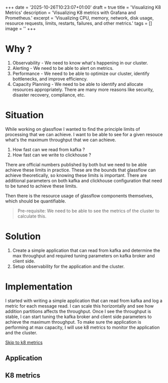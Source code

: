 +++
date = '2025-10-26T10:23:07+01:00'
draft = true
title = 'Visualizing K8 Metrics'
description = 'Visualizing K8 metrics with Grafana and Prometheus.'
excerpt = 'Visualizing CPU, memory, network, disk usage, resource requests, limits, restarts, failures, and other metrics.'
tags = []
image = ''
+++

# Why ?
1. Observability - We need to know what's happening in our cluster.
2. Alerting - We need to be able to alert on metrics.
3. Performance - We need to be able to optimize our cluster, identify bottlenecks, and improve efficiency.
4. Capacity Planning - We need to be able to identify and allocate resources appropriately.
There are many more reasons like security, disaster recovery, compliance, etc.

# Situation 
While working on glassflow I wanted to find the principle limits of processing that we can achieve.
I want to be able to see for a given resouce what's the maximum throughput that we can achieve.

1. How fast can we read from kafka ?
2. How fast can we write to clickhouse ?

There are official numbers published by both but we need to be able achieve these limits in practice.
These are the bounds that glassflow can achieve theoretically, so knowing these limits is important.
There are additional parameters on both kafka and clickhouse configuration that need to be tuned to achieve these limits.

Then there is the resource usage of glassflow components themselves, which should be quantifiable.

> Pre-requisite: We need to be able to see the metrics of the cluster to calculate this.

# Solution 
1. Create a simple application that can read from kafka and determine the max throughput and required tuning parameters on kafka broker and client side.
2. Setup observability for the application and the cluster.

# Implementation
I started with writing a simple application that can read from kafka and log a metric for each message read.
I can scale this horizontally and see how addition partitions affects the throughput.
Once I see the throughput is stable, I can start tuning the kafka broker and client side parameters to achieve the maximum throughput.
To make sure the application is performing at max capacity, I will use k8 metrics to monitor the application and the cluster.

[Skip to k8 metrics](#k8-metrics)

## Application

## K8 metrics